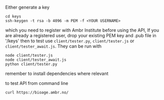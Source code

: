 Either generate a key
```
cd keys
ssh-keygen -t rsa -b 4096 -m PEM -f <YOUR USERNAME>
```
which you need to register with Ambr Institute before using the API, 
If you are already a registered user, drop your existing PEM key and .pub file in '/keys'
then to test use `client/tester.py`, `client/tester.js` or `client/tester_await.js`. 
They can be run with 
```
node client/tester.js
node client/tester_await.js
python client/tester.py
```
remember to install dependencies where relevant

to test API from command line
```
curl https://bioage.ambr.no/
```
